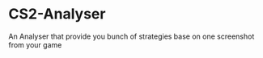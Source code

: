 # CS2-Analyser
An Analyser that provide you bunch of strategies base on one screenshot from your game
